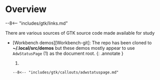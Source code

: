 # Overview

--8<-- "includes/gtk/links.md"

There are various sources of GTK source code made available for study

-   [Workbench demos][Workbench-git]: The repo has been cloned to **~/.local/src/demos** but these demos mostly appear to use `AdwStatusPage` (1) as the document root.
    {: .annotate }

    1.  

        --8<-- "includes/gtk/callouts/adwstatuspage.md"


